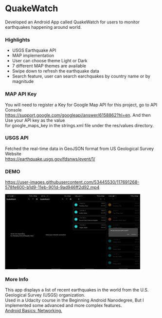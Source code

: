 # QuakeWatch
Developed an Android App called QuakeWatch for users to monitor earthquakes happening around world.

### Highlights
* USGS Earthquake API
* MAP implementation
* User can choose theme Light or Dark
* 7 different MAP themes are available
* Swipe down to refresh the earthquake data
* Search feature, user can search earchquakes by country name or by magnitude

### MAP API Key
You will need to register a Key for Google Map API for this project, go to API Console </br>
https://support.google.com/googleapi/answer/6158862?hl=en. And then Use your API key as the value</br> for google_maps_key in the strings.xml file under the res/values directory.

### USGS API
Fetched the real-time data in GeoJSON format from US Geological Survey Website</br>
https://earthquake.usgs.gov/fdsnws/event/1/

### DEMO



https://user-images.githubusercontent.com/53445530/117691268-578fe600-b1d9-11eb-901d-9ad946ff2d92.mp4


<div style="display:flex;">
<img alt="App image" src="Examples/ssdemo1.jpeg" width="22%">
<img alt="App image" src="Examples/ssdemo2.jpeg" width="22%">
<img alt="App image" src="Examples/ssdemo3.jpeg" width="22%">
<img alt="App image" src="Examples/ssdemo4.jpeg" width="22%">
</div>

### More Info
This app displays a list of recent earthquakes in the world from the U.S. Geological Survey (USGS) organization.</br>
Used in a Udacity course in the Beginning Android Nanodegree, But I implemented some advanced and more complex features. </br>
<a href="https://www.udacity.com/course/android-basics-networking--ud843?autoenroll=true#">Android Basics: Networking.</a>
